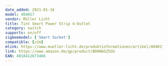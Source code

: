 ```yaml
---
date_added: 2021-01-16
model: 404017
vendor: Müller Licht 
title: Tint Smart Power Strip 4-Outlet
category: switch
supports: on/off
zigbeemodel: ['Smart Socket']
compatible: [z2m]
mlink: https://www.mueller-licht.de/produktinformationen/artikel/404017/
link: https://www.amazon.de/gp/product/B08N6GZ5GG
EAN: 4018412673466
---
```


